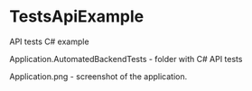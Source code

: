 # TestsApiExample
API tests C# example

Application.AutomatedBackendTests - folder with C# API tests

Application.png - screenshot of the application.